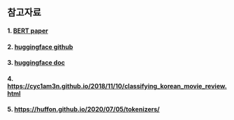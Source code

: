 ## 참고자료
#### 1. [BERT paper](https://arxiv.org/pdf/1810.04805.pdf)   
#### 2. [huggingface github](https://github.com/huggingface/transformers/issues/1950)   
#### 3. [huggingface doc](https://huggingface.co/transformers/model_doc/bert.html#tfbertmodel)   
#### 4. https://cyc1am3n.github.io/2018/11/10/classifying_korean_movie_review.html
#### 5. https://huffon.github.io/2020/07/05/tokenizers/
